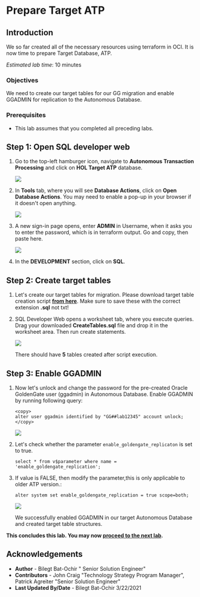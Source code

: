 # Prepare Target ATP

## Introduction

We so far created all of the necessary resources using terraform in OCI. It is now time to prepare Target Database, ATP. 

*Estimated lab time*: 10 minutes

### Objectives

We need to create our target tables for our GG migration and enable GGADMIN for replication to the Autonomous Database.

### Prerequisites

* This lab assumes that you completed all preceding labs.

## **Step 1**: Open SQL developer web 

1. Go to the top-left hamburger icon, navigate to **Autonomous Transaction Processing** and click on **HOL Target ATP** database.

	![](/images/2.atp.PNG)

2. In **Tools** tab, where you will see **Database Actions**, click on **Open Database Actions**. You may need to enable a pop-up in your browser if it doesn't open anything.

	![](/images/2.atp_1.PNG)

3. A new sign-in page opens, enter **ADMIN** in Username, when it asks you to enter the password, which is in terraform output. Go and copy, then paste here.

	![](/images/sql_dev_1.png)

4. In the **DEVELOPMENT** section, click on **SQL**. 


## **Step 2**: Create target tables

1. Let's create our target tables for migration. Please download target table creation script **[from here](./files/CreateTables.sql)**. Make sure to save these with the correct extension **.sql** not txt!

2. SQL Developer Web opens a worksheet tab, where you execute queries. Drag your downloaded **CreateTables.sql** file and drop it in the worksheet area. Then run create statements.

	![](/images/sql_dev_2.png)

	There should have **5** tables created after script execution.


## **Step 3**: Enable GGADMIN 

1. Now let's unlock and change the password for the pre-created Oracle GoldenGate user (ggadmin) in Autonomous Database. Enable GGADMIN by running following query:

	```
	<copy>
	alter user ggadmin identified by "GG##lab12345" account unlock;
	</copy>
	```

	![](/images/sql_dev_3.png)

2. Let's check whether the parameter `enable_goldengate_replicaton` is set to true. 

	```
	select * from v$parameter where name = 'enable_goldengate_replication';
	```

3. If value is FALSE, then modify the parameter,this is only applicable to older ATP version.:

	```
	alter system set enable_goldengate_replication = true scope=both;
	```

	![](/images/sql_dev_4.png)

	We successfully enabled GGADMIN in our target Autonomous Database and created target table structures. 

**This concludes this lab. You may now [proceed to the next lab](#next).**

## Acknowledgements

* **Author** - Bilegt Bat-Ochir " Senior Solution Engineer"
* **Contributors** - John Craig "Technology Strategy Program Manager", Patrick Agreiter "Senior Solution Engineer"
* **Last Updated By/Date** - Bilegt Bat-Ochir 3/22/2021